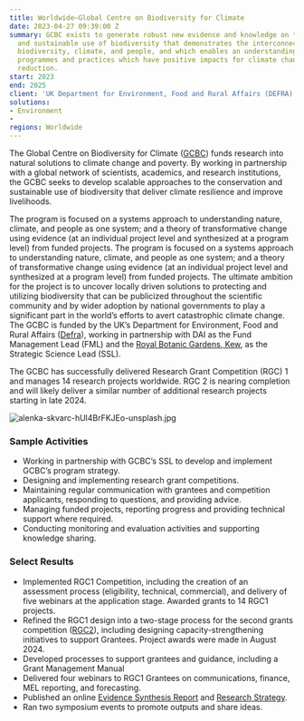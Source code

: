 ```yaml
---
title: Worldwide—Global Centre on Biodiversity for Climate
date: 2023-04-27 09:39:00 Z
summary: GCBC exists to generate robust new evidence and knowledge on the conservation
  and sustainable use of biodiversity that demonstrates the interconnectedness of
  biodiversity, climate, and people, and which enables an understanding of policies,
  programmes and practices which have positive impacts for climate change and poverty
  reduction.
start: 2023
end: 2025
client: 'UK Department for Environment, Food and Rural Affairs (DEFRA) '
solutions:
- Environment
- 
regions: Worldwide
---
```


The Global Centre on Biodiversity for Climate ([GCBC](https://www.gcbc.org.uk/about-the-global-centre-on-biodiversity-for-climate/)) funds research into natural solutions to climate change and poverty. By working in partnership with a global network of scientists, academics, and research institutions, the GCBC seeks to develop scalable approaches to the conservation and sustainable use of biodiversity that deliver climate resilience and improve livelihoods. 

The program is focused on a systems approach to understanding nature, climate, and people as one system; and a theory of transformative change using evidence (at an individual project level and synthesized at a program level) from funded projects. The program is focused on a systems approach to understanding nature, climate, and people as one system; and a theory of transformative change using evidence (at an individual project level and synthesized at a program level) from funded projects. The ultimate ambition for the project is to uncover locally driven solutions to protecting and utilizing biodiversity that can be publicized throughout the scientific community and by wider adoption by national governments to play a significant part in the world’s efforts to avert catastrophic climate change. The  GCBC is funded by the UK’s Department for Environment, Food and Rural Affairs ([Defra](https://www.gov.uk/government/organisations/department-for-environment-food-rural-affairs)), working in partnership with DAI as the Fund Management Lead (FML) and the [Royal Botanic Gardens, Kew](https://www.kew.org/), as the Strategic Science Lead (SSL).

The GCBC has successfully delivered Research Grant Competition (RGC) 1 and manages 14 research projects worldwide. RGC 2 is nearing completion and will likely deliver a similar number of additional research projects starting in late 2024. 

![alenka-skvarc-hUl4BrFKJEo-unsplash.jpg](/uploads/alenka-skvarc-hUl4BrFKJEo-unsplash.jpg)

###  Sample Activities

* Working in partnership with GCBC’s SSL to develop and implement GCBC’s program strategy. 
* Designing and implementing research grant competitions. 
* Maintaining regular communication with grantees and competition applicants, responding to questions, and providing advice.
* Managing funded projects, reporting progress and providing technical support where required.
* Conducting monitoring and evaluation activities and supporting knowledge sharing.

### Select Results
* Implemented RGC1 Competition, including the creation of an assessment process (eligibility, technical, commercial), and delivery of five webinars at the application stage. Awarded grants to 14 RGC1 projects. 
* Refined the RGC1 design into a two-stage process for the second grants competition ([RGC2](https://www.gcbc.org.uk/wp-content/uploads/2024/02/GCBC_RGC2ThemePaper.pdf)), including designing capacity-strengthening initiatives to support Grantees. Project awards were made in August 2024.
* Developed processes to support grantees and guidance, including a Grant Management Manual
* Delivered four webinars to RGC1 Grantees on communications, finance, MEL reporting, and forecasting.
* Published an online [Evidence Synthesis Report](https://www.gcbc.org.uk/wp-content/uploads/2023/12/03-DAI103_Evidence-Synthesis-Report_161123_H_01.pdf) and [Research Strategy](https://www.gcbc.org.uk/wp-content/uploads/2024/02/GCBC-Research-Strategy-Final.pdf).
* Ran two symposium events to promote outputs and share ideas. 

